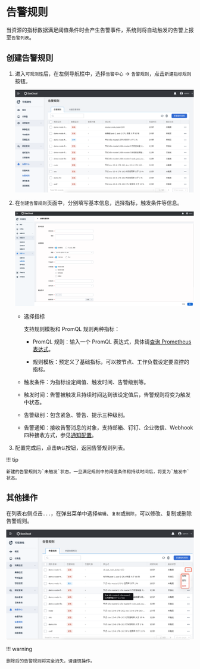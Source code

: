 # 告警规则

当资源的指标数据满足阈值条件时会产生告警事件，系统则将自动触发的告警上报至`告警列表`。

## 创建告警规则

1. 进入`可观测性`后，在左侧导航栏中，选择`告警中心` -> `告警规则`，点击`新建指标规则`按钮。

    ![新建指标规则](../../images/rule01.png)

2. 在`创建告警规则`页面中，分别填写基本信息，选择指标，触发条件等信息。

    ![填表](../../images/rule02.png)

    - 选择指标
  
        支持规则模板和 PromQL 规则两种指标：
    
        - PromQL 规则：输入一个 PromQL 表达式，具体请[查询 Prometheus 表达式](https://prometheus.io/docs/prometheus/latest/querying/basics/)。
      
        - 规则模板：预定义了基础指标，可以按节点、工作负载设定要监控的指标。

    - 触发条件：为指标设定阈值、触发时间、告警级别等。

	- 触发时间：告警被触发且持续时间达到该设定值后，告警规则将变为触发中状态。

	- 告警级别：包含紧急、警告、提示三种级别。

    - 告警通知：接收告警消息的对象，支持邮箱、钉钉、企业微信、Webhook 四种接收方式，参见[通知配置](message.md)。

3. 配置完成后，点击`确认`按钮，返回告警规则列表。

!!! tip

    新建的告警规则为`未触发`状态。一旦满足规则中的阈值条件和持续时间后，将变为`触发中`状态。

## 其他操作

在列表右侧点击`...`，在弹出菜单中选择`编辑`、`复制`或`删除`，可以修改、复制或删除告警规则。

![其他操作](../../images/rule03.png)

!!! warning

    删除后的告警规则将完全消失，请谨慎操作。
